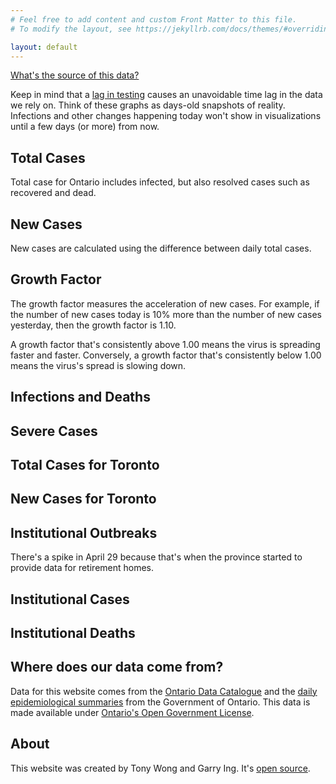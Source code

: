 ```yaml
---
# Feel free to add content and custom Front Matter to this file.
# To modify the layout, see https://jekyllrb.com/docs/themes/#overriding-theme-defaults

layout: default
---
```


<a class="link blue underline-hover" href="#data-source-info">What's the source of this data?</a>

<p class="lh-copy f6">Keep in mind that a <a
href="https://www.theglobeandmail.com/canada/article-ontarios-covid-19-testing-continues-to-lag/" class="link blue underline-hover">
lag in testing</a> causes an unavoidable time lag in the data we rely on. Think of these graphs as days-old snapshots of reality. Infections and other changes happening today won't show in visualizations until a few days (or more) from now.</p>

<div class="bt bb b--black-10">
  <h2 class="f3 fw3">Total Cases</h2>
  <p class="lh-copy f6">Total case for Ontario includes infected, but also resolved cases such as
  recovered and dead.</p>
  <canvas id="totalCases" class="mb3"></canvas>
</div>

<div class="bb b--black-10">
  <h2 class="f3 fw3">New Cases</h2>
  <p class="lh-copy f6">New cases are calculated using the difference between daily total cases.</p>
  <canvas id="newCases" class="mb3"></canvas>
</div>

<div class="bb b--black-10">
  <h2 class="f3 fw3">Growth Factor</h2>
  <p class="lh-copy f6">The growth factor measures the acceleration of new cases. For example, if the number of new cases today is 10% more than the number of new cases yesterday, then the growth factor is 1.10.</p>

  <p class="lh-copy f6">A growth factor that's consistently above 1.00 means the virus is spreading faster and faster. Conversely, a growth factor that's consistently below 1.00 means the virus's spread is slowing down.</p>
  <canvas id="growthFactorChart" class="mb3"></canvas>
</div>

<div class="bb b--black-10">
  <h2 class="f3 fw3">Infections and Deaths</h2>
  <canvas id="infectedResolvedDeaths" class="mb3"></canvas>
</div>

<div class="bb b--black-10">
  <h2 class="f3 fw3">Severe Cases</h2>
  <canvas id="severity" class="mb3"></canvas>
</div>

<div class="bb b--black-10">
  <h2 class="f3 fw3">Total Cases for Toronto</h2>
  <canvas id="cities-total-cases" class="mb3"></canvas>
</div>

<div class="bb b--black-10">
  <h2 class="f3 fw3">New Cases for Toronto</h2>
  <canvas id="cities-new-cases" class="mb3"></canvas>
</div>

<div class="bb b--black-10">
  <h2 class="f3 fw3">Institutional Outbreaks</h2>
  <p class="lh-copy f6">There's a spike in April 29 because that's when the province started to provide data for retirement homes.</p>
  <canvas id="institutional-outbreaks" class="mb3"></canvas>
</div>

<div class="bb b--black-10">
  <h2 class="f3 fw3">Institutional Cases</h2>
  <canvas id="institutional-cases" class="mb3"></canvas>
</div>

<div class="bb b--black-10">
  <h2 class="f3 fw3">Institutional Deaths</h2>
  <canvas id="institutional-deaths" class="mb3"></canvas>
</div>

<h2 class="f3 fw3">Where does our data come from?</h2><a name="data-source-info" />
<p class="lh-copy f6">Data for this website comes from the <a class="link blue underline-hover"
href="https://data.ontario.ca/dataset?keywords_en=COVID-19">Ontario Data
Catalogue</a> and the <a class="link blue underline-hover"
href="https://data.ontario.ca/dataset?keywords_en=COVID-19">daily
epidemiological summaries</a> from the Government of Ontario. This data is made
available under <a class="link blue underline-hover"
href="https://github.com/Manifaust/ontario-covid-graph/blob/master/raw_reports/LICENSE">Ontario's Open Government License</a>.</p>

<h2 class="f3 fw3">About</h2>
<p class="lh-copy f6">This website was created by Tony Wong and Garry Ing. It's <a class="link blue underline-hover"
href="https://github.com/Manifaust/ontario-covid-graph">open source</a>.</p>


